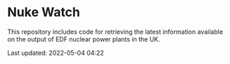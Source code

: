 # Nuke Watch

This repository includes code for retrieving the latest information available on the output of EDF nuclear power plants in the UK.

Last updated: 2022-05-04 04:22